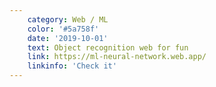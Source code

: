```yaml
---
    category: Web / ML
    color: '#5a758f'
    date: '2019-10-01'
    text: Object recognition web for fun
    link: https://ml-neural-network.web.app/
    linkinfo: 'Check it'
---
```

